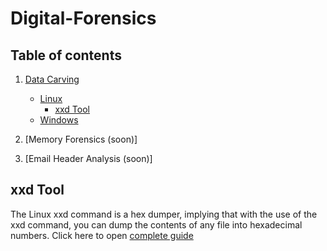 # Digital-Forensics

<!--  ## File/Data Carving of deleted file (JPG/GIF) from USB/Disk Partition Forensic Image using manual method (cli on Linux OS). -->

## **Table of contents**

1. [Data Carving](https://github.com/Ahmad-Rasheed-01/Digital-Forensics#Data-carving)
    - [Linux](https://github.com/Ahmad-Rasheed-01/Digital-Forensics#Linux)
        - [xxd Tool](https://github.com/Ahmad-Rasheed-01/Digital-Forensics#xxd)
    - [Windows](https://github.com/Ahmad-Rasheed-01/Digital-Forensics#windows)

2. [Memory Forensics (soon)]
3. [Email Header Analysis (soon)]

## **xxd Tool**
The Linux xxd command is a hex dumper, implying that with the use of the xxd command, you can dump the contents of any file into hexadecimal numbers. Click here to open 
[complete guide](xxd/README.md)

